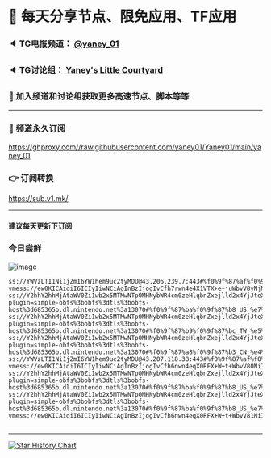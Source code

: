 # 🚀 每天分享节点、限免应用、TF应用
### 🔈 TG电报频道： [@yaney_01](https://t.me/yaney_01) 
### 🔈 TG讨论组： [Yaney's Little Courtyard](https://t.me/+caB8IkK7JvMzM2I1)
### 🔔 加入频道和讨论组获取更多高速节点、脚本等等  
***
### 🔗  频道永久订阅
   https://ghproxy.com//raw.githubusercontent.com/yaney01/Yaney01/main/yaney_01
### 👉  订阅转换
   https://sub.v1.mk/
***
#### 建议每天更新下订阅
### 今日尝鲜
![image](https://user-images.githubusercontent.com/53202722/232280788-513794c2-494c-463b-92c1-89982b17b21e.png)

```
ss://YWVzLTI1Ni1jZmI6YW1hem9uc2tyMDU@43.206.239.7:443#%f0%9f%87%af%f0%9f%87%b5_JP_%e6%97%a5%e6%9c%ac_221
vmess://ew0KICAidiI6ICIyIiwNCiAgInBzIjogIvCfh7rwn4e4X1VTX+e+juWbvV8yNjMiLA0KICAiYWRkIjogIjE1Ni4yMjUuNjcuNjgiLA0KICAicG9ydCI6ICI0NTU1MyIsDQogICJpZCI6ICIxMTExN2Q0Yy0zYjZhLTRlNzYtOGJjYy0yYjQxYjNlOWNhOTMiLA0KICAiYWlkIjogIjY0IiwNCiAgInNjeSI6ICJhdXRvIiwNCiAgIm5ldCI6ICJ0Y3AiLA0KICAidHlwZSI6ICJub25lIiwNCiAgImhvc3QiOiAiIiwNCiAgInBhdGgiOiAiIiwNCiAgInRscyI6ICIiLA0KICAic25pIjogIiINCn0=
ss://Y2hhY2hhMjAtaWV0Zi1wb2x5MTMwNTp0MHNybWR4cm0zeHlqbnZxejlld2x4YjJteXE3cmp1dg@685365b.d5.gladns.com:2377/?plugin=simple-obfs%3bobfs%3dtls%3bobfs-host%3d685365b.dl.nintendo.net%3a13070#%f0%9f%87%ba%f0%9f%87%b8_US_%e7%be%8e%e5%9b%bd_135
ss://Y2hhY2hhMjAtaWV0Zi1wb2x5MTMwNTp0MHNybWR4cm0zeHlqbnZxejlld2x4YjJteXE3cmp1dg@685365b.b8.gladns.com:2377/?plugin=simple-obfs%3bobfs%3dtls%3bobfs-host%3d685365b.dl.nintendo.net%3a13070#%f0%9f%87%b9%f0%9f%87%bc_TW_%e5%8f%b0%e6%b9%be_18
ss://Y2hhY2hhMjAtaWV0Zi1wb2x5MTMwNTp0MHNybWR4cm0zeHlqbnZxejlld2x4YjJteXE3cmp1dg@685365b.b1.gladns.com:2377/?plugin=simple-obfs%3bobfs%3dtls%3bobfs-host%3d685365b.dl.nintendo.net%3a13070#%f0%9f%87%a8%f0%9f%87%b3_CN_%e4%b8%ad%e5%9b%bd_98
ss://YWVzLTI1Ni1jZmI6YW1hem9uc2tyMDU@43.207.118.38:443#%f0%9f%87%af%f0%9f%87%b5_JP_%e6%97%a5%e6%9c%ac_193
vmess://ew0KICAidiI6ICIyIiwNCiAgInBzIjogIvCfh6nwn4eqX0RFX+W+t+WbvV80NiIsDQogICJhZGQiOiAiZi11czEud3Z2dnYuZXUub3JnIiwNCiAgInBvcnQiOiAiMjAiLA0KICAiaWQiOiAiMGRhMWQzNzItZWM2MC00Yjg5LThhM2YtNzkxNTk0MzhjNmYwIiwNCiAgImFpZCI6ICIwIiwNCiAgInNjeSI6ICJhdXRvIiwNCiAgIm5ldCI6ICJ0Y3AiLA0KICAidHlwZSI6ICJub25lIiwNCiAgImhvc3QiOiAiIiwNCiAgInBhdGgiOiAiIiwNCiAgInRscyI6ICIiLA0KICAic25pIjogIiINCn0=
ss://Y2hhY2hhMjAtaWV0Zi1wb2x5MTMwNTp0MHNybWR4cm0zeHlqbnZxejlld2x4YjJteXE3cmp1dg@685365b.d4.gladns.com:2377/?plugin=simple-obfs%3bobfs%3dtls%3bobfs-host%3d685365b.dl.nintendo.net%3a13070#%f0%9f%87%ba%f0%9f%87%b8_US_%e7%be%8e%e5%9b%bd_136
ss://Y2hhY2hhMjAtaWV0Zi1wb2x5MTMwNTp0MHNybWR4cm0zeHlqbnZxejlld2x4YjJteXE3cmp1dg@685365b.u3.gladns.com:2377/?plugin=simple-obfs%3bobfs%3dtls%3bobfs-host%3d685365b.dl.nintendo.net%3a13070#%f0%9f%87%ba%f0%9f%87%b8_US_%e7%be%8e%e5%9b%bd_58
vmess://ew0KICAidiI6ICIyIiwNCiAgInBzIjogIvCfh6nwn4eqX0RFX+W+t+WbvV81MiIsDQogICJhZGQiOiAiZnJpLmlyYW5zZXJ2ZXJsb2dpbi5wYWdlIiwNCiAgInBvcnQiOiAiMzEyMDgiLA0KICAiaWQiOiAiN2RjYTQ4MDYtNjI3Mi00MjhkLWQyOGEtNDFhMmZjMjliMGVkIiwNCiAgImFpZCI6ICIwIiwNCiAgInNjeSI6ICJhdXRvIiwNCiAgIm5ldCI6ICJ3cyIsDQogICJ0eXBlIjogIm5vbmUiLA0KICAiaG9zdCI6ICJmcmkuaXJhbnNlcnZlcmxvZ2luLnBhZ2UiLA0KICAicGF0aCI6ICIvIiwNCiAgInRscyI6ICIiLA0KICAic25pIjogIiINCn0=


```
***

[![Star History Chart](https://api.star-history.com/svg?repos=yaney01/Yaney01&type=Date)](https://star-history.com/#yaney01/Yaney01&Date)

